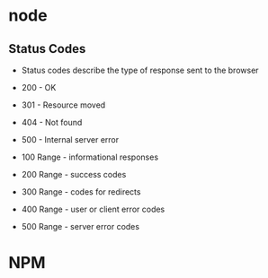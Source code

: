 # node

## Status Codes 
- Status codes describe the type of response sent to the browser 
- 200 - OK
- 301 - Resource moved 
- 404 - Not found 
- 500 - Internal server error

- 100 Range - informational responses 
- 200 Range - success codes 
- 300 Range - codes for redirects 
- 400 Range - user or client error codes 
- 500 Range - server error codes

# NPM


